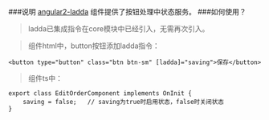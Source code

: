 ###说明
[angular2-ladda](https://github.com/moff/angular2-ladda) 组件提供了按钮处理中状态服务。
###如何使用？
> ladda已集成指令在core模块中已经引入，无需再次引入。

>组件html中，button按钮添加ladda指令：

    <button type="button" class="btn btn-sm" [ladda]="saving">保存</button>

>组件ts中：

    export class EditOrderComponent implements OnInit {
        saving = false;   // saving为true时启用状态，false时关闭状态
    }

